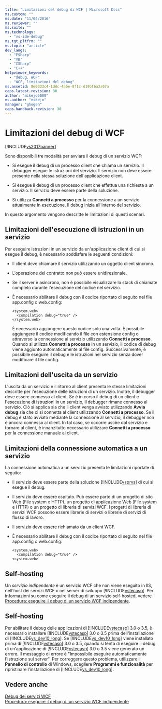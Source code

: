 ```yaml
---
title: "Limitazioni del debug di WCF | Microsoft Docs"
ms.custom: ""
ms.date: "11/04/2016"
ms.reviewer: ""
ms.suite: ""
ms.technology: 
  - "vs-ide-debug"
ms.tgt_pltfrm: ""
ms.topic: "article"
dev_langs: 
  - "FSharp"
  - "VB"
  - "CSharp"
  - "C++"
helpviewer_keywords: 
  - "debug, WCF"
  - "WCF, limitazioni del debug"
ms.assetid: 8e0333c4-1ddc-4abe-8f1c-d19bf6a2a07a
caps.latest.revision: 30
author: "mikejo5000"
ms.author: "mikejo"
manager: "ghogen"
caps.handback.revision: 30
---
```

# Limitazioni del debug di WCF
[!INCLUDE[vs2017banner](../code-quality/includes/vs2017banner.md)]

Sono disponibili tre modalità per avviare il debug di un servizio WCF:  
  
-   Si esegue il debug di un processo client che chiama un servizio.  Il debugger esegue le istruzioni del servizio.  Il servizio non deve essere presente nella stessa soluzione dell'applicazione client.  
  
-   Si esegue il debug di un processo client che effettua una richiesta a un servizio.  Il servizio deve essere parte della soluzione.  
  
-   Si utilizza **Connetti a processo** per la connessione a un servizio attualmente in esecuzione.  Il debug inizia all'interno del servizio.  
  
 In questo argomento vengono descritte le limitazioni di questi scenari.  
  
## Limitazioni dell'esecuzione di istruzioni in un servizio  
 Per eseguire istruzioni in un servizio da un'applicazione client di cui si esegue il debug, è necessario soddisfare le seguenti condizioni:  
  
-   Il client deve chiamare il servizio utilizzando un oggetto client sincrono.  
  
-   L'operazione del contratto non può essere unidirezionale.  
  
-   Se il server è asincrono, non è possibile visualizzare lo stack di chiamate completo durante l'esecuzione del codice nel servizio.  
  
-   È necessario abilitare il debug con il codice riportato di seguito nel file app.config o web.config:  
  
    ```  
    <system.web>  
      <compilation debug="true" />  
    </system.web>  
    ```  
  
     È necessario aggiungere questo codice solo una volta.  È possibile aggiungere il codice modificando il file con estensione config o attraverso la connessione al servizio utilizzando **Connetti a processo**.  Quando si utilizza **Connetti a processo** in un servizio, il codice di debug viene aggiunto automaticamente al file config.  Successivamente, è possibile eseguire il debug e le istruzioni nel servizio senza dover modificare il file config.  
  
## Limitazioni dell'uscita da un servizio  
 L'uscita da un servizio e il ritorno al client presenta le stesse limitazioni descritte per l'esecuzione delle istruzioni di un servizio.  Inoltre, il debugger deve essere connesso al client.  Se è in corso il debug di un client e l'esecuzione di istruzioni in un servizio, il debugger rimane connesso al servizio.  Ciò si applica sia che il client venga avviato utilizzando **Avvia debug** sia che ci si connetta al client utilizzando **Connetti a processo**.  Se il debug è stato avviato mediante la connessione al servizio, il debugger non è ancora connesso al client.  In tal caso, se occorre uscire dal servizio e tornare al client, è innanzitutto necessario utilizzare **Connetti a processo** per la connessione manuale al client.  
  
## Limitazioni della connessione automatica a un servizio  
 La connessione automatica a un servizio presenta le limitazioni riportate di seguito:  
  
-   Il servizio deve essere parte della soluzione [!INCLUDE[vsprvs](../code-quality/includes/vsprvs_md.md)] di cui si esegue il debug.  
  
-   Il servizio deve essere ospitato.  Può essere parte di un progetto di sito Web \(File system e HTTP\), un progetto di applicazione Web \(File system e HTTP\) o un progetto di libreria di servizi WCF.  I progetti di libreria di servizi WCF possono essere librerie di servizi o librerie di servizi di flusso di lavoro.  
  
-   Il servizio deve essere richiamato da un client WCF.  
  
-   È necessario abilitare il debug con il codice riportato di seguito nel file app.config o web.config:  
  
    ```  
    <system.web>  
      <compilation debug="true" />  
    <system.web>  
    ```  
  
## Self\-hosting  
 Un *servizio indipendente* è un servizio WCF che non viene eseguito in IIS, nell'host dei servizi WCF o nel server di sviluppo [!INCLUDE[vstecasp](../code-quality/includes/vstecasp_md.md)].  Per informazioni su come eseguire il debug di un servizio self\-hosted, vedere [Procedura: eseguire il debug di un servizio WCF indipendente](../debugger/how-to-debug-a-self-hosted-wcf-service.md).  
  
## Self\-hosting  
 Per abilitare il debug delle applicazioni di [!INCLUDE[vstecasp](../code-quality/includes/vstecasp_md.md)] 3.0 o 3.5, è necessario installare [!INCLUDE[vstecasp](../code-quality/includes/vstecasp_md.md)] 3.0 o 3.5 prima dell'installazione di [!INCLUDE[vs_dev10_long](../code-quality/includes/vs_dev10_long_md.md)].  Se [!INCLUDE[vs_dev10_long](../code-quality/includes/vs_dev10_long_md.md)] viene installato prima di [!INCLUDE[vstecasp](../code-quality/includes/vstecasp_md.md)] 3.0 o 3.5, quando si tenta di eseguire il debug di un'applicazione di [!INCLUDE[vstecasp](../code-quality/includes/vstecasp_md.md)] 3.0 o 3.5 viene generato un errore.  Il messaggio di errore è "Impossibile eseguire automaticamente l'istruzione sul server". Per correggere questo problema, utilizzare il **Pannello di controllo** di Windows, scegliere **Programmi e funzionalità** per ripristinare l'installazione di [!INCLUDE[vs_dev10_long](../code-quality/includes/vs_dev10_long_md.md)].  
  
## Vedere anche  
 [Debug dei servizi WCF](../debugger/debugging-wcf-services.md)   
 [Procedura: eseguire il debug di un servizio WCF indipendente](../debugger/how-to-debug-a-self-hosted-wcf-service.md)